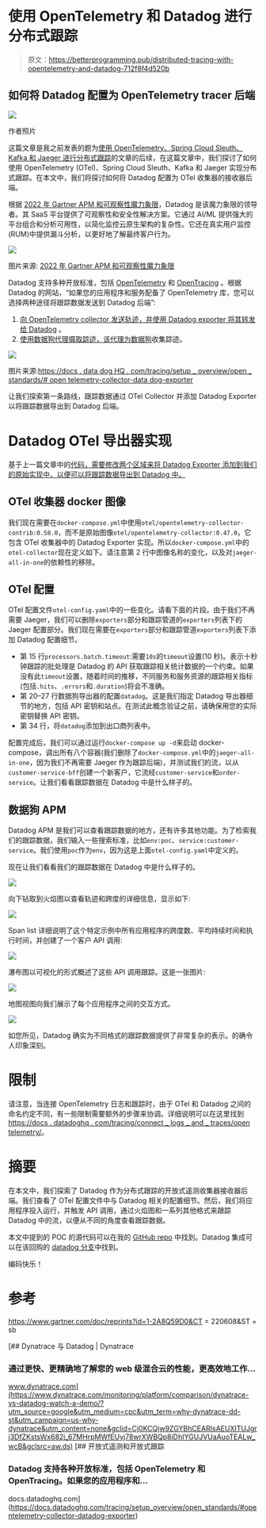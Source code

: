 # 使用 OpenTelemetry 和 Datadog 进行分布式跟踪

> 原文：<https://betterprogramming.pub/distributed-tracing-with-opentelemetry-and-datadog-712f8f4d520b>

## 如何将 Datadog 配置为 OpenTelemetry tracer 后端

![](img/3d5b6cfd6b66a545729775696adcc09b.png)

作者照片

这篇文章是我之前发表的题为[使用 OpenTelemetry、Spring Cloud Sleuth、Kafka 和 Jaeger 进行分布式跟踪](/distributed-tracing-with-opentelemetry-spring-cloud-sleuth-kafka-and-jaeger-939e35f45821?sk=6a06ec87c72e860ec7bbda144922eb6b)的文章的后续，在这篇文章中，我们探讨了如何使用 OpenTelemetry (OTel)、Spring Cloud Sleuth、Kafka 和 Jaeger 实现分布式跟踪。在本文中，我们将探讨如何将 Datadog 配置为 OTel 收集器的接收器后端。

根据 [2022 年 Gartner APM 和可观察性魔力象限](https://www.dynatrace.com/monitoring/platform/comparison/dynatrace-vs-datadog-watch-a-demo/?utm_source=google&utm_medium=cpc&utm_term=why-dynatrace-dd-st&utm_campaign=us-why-dynatrace&utm_content=none&gclid=Cj0KCQjw9ZGYBhCEARIsAEUXITUJgrj3DfZKstsWx682j_67MHrpMWfEUyj78wrXWBQp8iDhIYGUJVUaAuoTEALw_wcB&gclsrc=aw.ds)，Datadog 是该魔力象限的领导者。其 SaaS 平台提供了可观察性和安全性解决方案。它通过 AI/ML 提供强大的平台组合和分析可用性，以简化监控云原生架构的复杂性。它还在真实用户监控(RUM)中提供漏斗分析，以更好地了解最终客户行为。

![](img/b34aa07cf8ef41a84e17f876f5c66f69.png)

图片来源: [2022 年 Gartner APM 和可观察性魔力象限](https://www.dynatrace.com/monitoring/platform/comparison/dynatrace-vs-datadog-watch-a-demo/?utm_source=google&utm_medium=cpc&utm_term=why-dynatrace-dd-st&utm_campaign=us-why-dynatrace&utm_content=none&gclid=Cj0KCQjw9ZGYBhCEARIsAEUXITUJgrj3DfZKstsWx682j_67MHrpMWfEUyj78wrXWBQp8iDhIYGUJVUaAuoTEALw_wcB&gclsrc=aw.ds)

Datadog 支持多种开放标准，包括 [OpenTelemetry](https://opentelemetry.io/docs/) 和 [OpenTracing](https://opentracing.io/docs/) 。根据 Datadog 的网站，“如果您的应用程序和服务配备了 OpenTelemetry 库，您可以选择两种途径将跟踪数据发送到 Datadog 后端”:

1.  [向 OpenTelemetry collector 发送轨迹，并使用 Datadog exporter 将其转发给 Datadog](https://docs.datadoghq.com/tracing/setup_overview/open_standards/otel_collector_datadog_exporter/) 。
2.  [使用数据狗代理摄取踪迹，该代理为数据狗](https://docs.datadoghq.com/tracing/setup_overview/open_standards/otlp_ingest_in_the_agent/)收集踪迹。

![](img/3641c869e5403cdd30d5da954384b09c.png)

图片来源:[https://docs . data dog HQ . com/tracing/setup _ overview/open _ standards/# open telemetry-collector-data dog-exporter](https://docs.datadoghq.com/tracing/setup_overview/open_standards/#opentelemetry-collector-datadog-exporter)

让我们探索第一条路线，跟踪数据通过 OTel Collector 并添加 Datadog Exporter 以将跟踪数据导出到 Datadog 后端。

# Datadog OTel 导出器实现

基于上一篇文章中的[代码，需要修改两个区域来将 Datadog Exporter 添加到我们的原始实现中，以便可以将跟踪数据导出到 Datadog 中。](https://github.com/wenqiglantz/opentelemetry-sleuth-kafka-jaeger)

## OTel 收集器 docker 图像

我们现在需要在`docker-compose.yml`中使用`otel/opentelemetry-collector-contrib:0.58.0`，而不是原始图像`otel/opentelemetry-collector:0.47.0`，它包含 OTel 收集器中的 Datadog Exporter 实现。所以`docker-compose.yml`中的`otel-collector`现在定义如下。请注意第 2 行中图像名称的变化，以及对`jaeger-all-in-one`的依赖性的移除。

## OTel 配置

OTel 配置文件`otel-config.yaml`中的一些变化。请看下面的片段。由于我们不再需要 Jaeger，我们可以删除`exporters`部分和跟踪管道的`exporters`列表下的 Jaeger 配置部分。我们现在需要在`exporters`部分和跟踪管道`exporters`列表下添加 Datadog 配置细节。

*   第 15 行`processors.batch.timeout`:需要`10s`的`timeout`设置(10 秒)。表示十秒钟跟踪的批处理是 Datadog 的 API 获取跟踪相关统计数据的一个约束。如果没有此`timeout`设置，随着时间的推移，不同服务和服务资源的跟踪相关指标(包括`.hits`、`.errors`和`.duration`)将会不准确。
*   第 20–27 行数据狗导出器的配置`datadog`。这是我们指定 Datadog 导出器细节的地方，包括 API 密钥和站点。在测试此概念验证之前，请确保用您的实际密钥替换 API 密钥。
*   第 34 行，将`datadog`添加到出口商列表中。

配置完成后，我们可以通过运行`docker-compose up -d`来启动 docker-compose，调出所有八个容器(我们删除了`docker-compose.yml`中的`jaeger-all-in-one`，因为我们不再需要 Jaeger 作为跟踪后端)，并测试我们的流，以从`customer-service-bff`创建一个新客户，它流经`customer-service`和`order-service`。让我们看看跟踪数据在 Datadog 中是什么样子的。

## 数据狗 APM

Datadog APM 是我们可以查看跟踪数据的地方，还有许多其他功能。为了检索我们的跟踪数据，我们输入一些搜索标准，比如`env:poc`、`service:customer-service`。我们使用`poc`作为`env`，因为这是上面`otel-config.yaml`中定义的。

现在让我们看看我们的跟踪数据在 Datadog 中是什么样子的。

![](img/d7546d8eab3613404b1eeb7af2a57bbd.png)

向下钻取到火焰图以查看轨迹和跨度的详细信息，显示如下:

![](img/3f8aac2d4b57729311f7e63a9b43fa3e.png)

Span list 详细说明了这个特定示例中所有应用程序的跨度数、平均持续时间和执行时间，并创建了一个客户 API 调用:

![](img/00c69fedd7bcb70749eb2df59cd98f48.png)

瀑布图以可视化的形式概述了这些 API 调用跟踪。这是一张图片:

![](img/92dd843830a04ca116afb67451f0e24e.png)

地图视图向我们展示了每个应用程序之间的交互方式。

![](img/ea31ac098741cc72a558703a3a4cc6a8.png)

如您所见，Datadog 确实为不同格式的跟踪数据提供了非常复杂的表示。的确令人印象深刻。

# 限制

请注意，当连接 OpenTelemetry 日志和跟踪时，由于 OTel 和 Datadog 之间的命名约定不同，有一些限制需要额外的步骤来协调。详细说明可以在这里找到[https://docs . datadoghq . com/tracing/connect _ logs _ and _ traces/open telemetry/](https://docs.datadoghq.com/tracing/connect_logs_and_traces/opentelemetry/)。

# 摘要

在本文中，我们探索了 Datadog 作为分布式跟踪的开放式遥测收集器接收器后端。我们查看了 OTel 配置文件中与 Datadog 相关的配置细节。然后，我们将应用程序投入运行，并触发 API 调用，通过火焰图和一系列其他格式来跟踪 Datadog 中的流，以便从不同的角度查看跟踪数据。

本文中提到的 POC 的源代码可以在我的 [GitHub repo](https://github.com/wenqiglantz/opentelemetry-sleuth-kafka-jaeger/tree/datadog) 中找到。Datadog 集成可以在该回购的 [datadog 分支](https://github.com/wenqiglantz/opentelemetry-sleuth-kafka-jaeger/tree/datadog)中找到。

编码快乐！

# 参考

https://www.gartner.com/doc/reprints?id=1-2A8Q59D0&CT = 220608&ST = sb

[](https://www.dynatrace.com/monitoring/platform/comparison/dynatrace-vs-datadog-watch-a-demo/?utm_source=google&utm_medium=cpc&utm_term=why-dynatrace-dd-st&utm_campaign=us-why-dynatrace&utm_content=none&gclid=Cj0KCQjw9ZGYBhCEARIsAEUXITUJgrj3DfZKstsWx682j_67MHrpMWfEUyj78wrXWBQp8iDhIYGUJVUaAuoTEALw_wcB&gclsrc=aw.ds) [## Dynatrace 与 Datadog | Dynatrace

### 通过更快、更精确地了解您的 web 级混合云的性能，更高效地工作…

www.dynatrace.com](https://www.dynatrace.com/monitoring/platform/comparison/dynatrace-vs-datadog-watch-a-demo/?utm_source=google&utm_medium=cpc&utm_term=why-dynatrace-dd-st&utm_campaign=us-why-dynatrace&utm_content=none&gclid=Cj0KCQjw9ZGYBhCEARIsAEUXITUJgrj3DfZKstsWx682j_67MHrpMWfEUyj78wrXWBQp8iDhIYGUJVUaAuoTEALw_wcB&gclsrc=aw.ds) [](https://docs.datadoghq.com/tracing/setup_overview/open_standards/#opentelemetry-collector-datadog-exporter) [## 开放式遥测和开放式跟踪

### Datadog 支持各种开放标准，包括 OpenTelemetry 和 OpenTracing。如果您的应用程序和…

docs.datadoghq.com](https://docs.datadoghq.com/tracing/setup_overview/open_standards/#opentelemetry-collector-datadog-exporter)